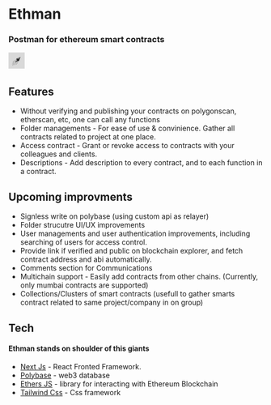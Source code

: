
# Ethman
### Postman for ethereum smart contracts

[![N|Solid](https://github.com/RathodDeven/ethman/blob/main/public/favicon-32x32.png?raw=true)](https://ethmanapp.vercel.app/)

## Features

- Without verifying and publishing your contracts on polygonscan, etherscan, etc, one can call any functions
- Folder managements - For ease of use & convinience. Gather all contracts related to project at one place.
- Access contract - Grant or revoke access to contracts with your colleagues and clients.
- Descriptions - Add description to every contract, and to each function in a contract.

## Upcoming improvments

- Signless write on polybase (using custom api as relayer)
- Folder strucutre UI/UX improvements
- User managements and user authentication improvements, including searching of users for access control.
- Provide link if verified and public on blockchain explorer, and fetch contract address and abi automatically.
- Comments section for Communications
- Multichain support - Easily add contracts from other chains. (Currently, only mumbai contracts are supported)
- Collections/Clusters of smart  contracts (usefull to gather smarts contract related to same project/company in on group)

## Tech

#### Ethman stands on shoulder of this giants

- [Next Js](https://nextjs.org/) - React Fronted Framework.
- [Polybase](https://polybase.xyz/) - web3 database 
- [Ethers JS](https://docs.ethers.org/v5/) - library for interacting with Ethereum Blockchain
- [Tailwind Css](https://tailwindcss.com/) - Css framework
